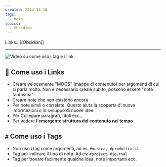 ```yaml
---
created: 2024-12-18
tags:
  - note
topics:
  - Obsidian
---
```

Links:: [[Obsidian]]

---

![Video su come uso i tag e i link](https://youtu.be/QiZlXgJw_2s?si=osY7RO1rz6ctA_i0)

## 🔗 Come uso i Links

- Creare velocemente "MOCS" (mappe di contenuto) per argomenti di cui si parla molto. Non è necessario creale subito, possono essere "note fantasma"
- Creare note che non esistono ancora
- Per note simili o correlate. Questo aiuta la scoperta di nuove informazioni o lo sviluppo di nuove idee.
- Per Collegare paragrafi, titoli ecc...
- Per vedere **l'emergente struttura del contenuto nel tempo**.

## `#` Come uso i Tags

- Non uso i tag come argomenti, ad es. `#musica, #produttività`
- Tag per indicare il tipo di nota. Ad es: `#project`, `#journal`
- Tag per trovare facilmente qualche idea, note importanti ecc.





